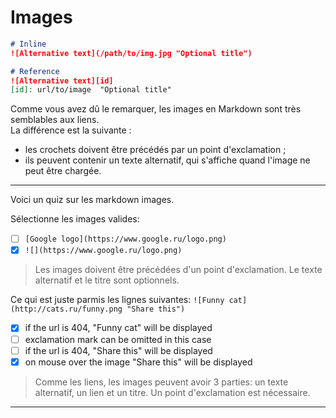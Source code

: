 # Images

```markdown
# Inline
![Alternative text](/path/to/img.jpg "Optional title")

# Reference
![Alternative text][id]
[id]: url/to/image  "Optional title"
```
Comme vous avez dû le remarquer, les images en Markdown sont très semblables aux liens.  
La différence est la suivante :
* les crochets doivent être précédés par un point d'exclamation ;
* ils peuvent contenir un texte alternatif, qui s'affiche quand l'image ne peut être chargée.

---

Voici un quiz sur les markdown images.

Sélectionne les images valides:
- [ ] `[Google logo](https://www.google.ru/logo.png)`
- [x] `![](https://www.google.ru/logo.png)`

> Les images doivent être précédées d'un point d'exclamation.
Le texte alternatif et le titre sont optionnels.

Ce qui est juste parmis les lignes suivantes: ```![Funny cat](http://cats.ru/funny.png "Share this")```
- [x] if the url is 404, "Funny cat" will be displayed
- [ ] exclamation mark can be omitted in this case
- [ ] if the url is 404, "Share this" will be displayed
- [x] on mouse over the image "Share this" will be displayed

> Comme les liens, les images peuvent avoir 3 parties: un texte alternatif, un lien et un titre. Un point d'exclamation est nécessaire.

---
